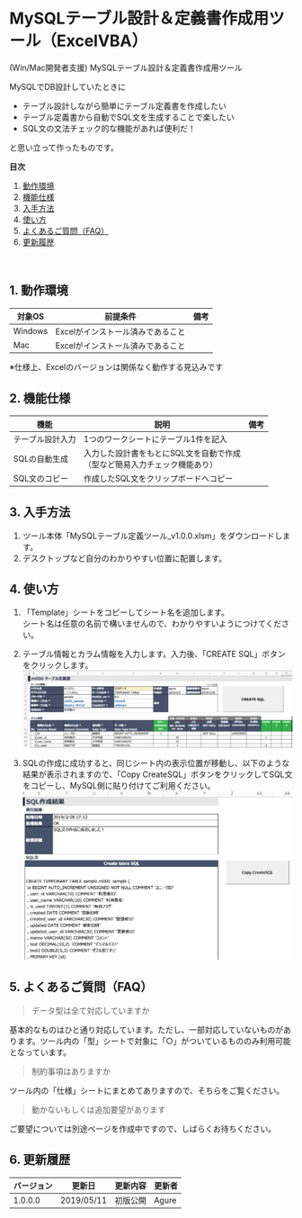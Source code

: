 # MySQLテーブル設計＆定義書作成用ツール（ExcelVBA）

 (Win/Mac開発者支援) MySQLテーブル設計＆定義書作成用ツール　


MySQLでDB設計していたときに

- テーブル設計しながら簡単にテーブル定義書を作成したい
- テーブル定義書から自動でSQL文を生成することで楽したい
- SQL文の文法チェック的な機能があれば便利だ！

と思い立って作ったものです。


**目次**
<!-- vscode-markdown-toc -->
 1. [動作環境](#1)
 2. [機能仕様](#2)
 3. [入手方法](#3)
 4. [使い方](#4)
 5. [よくあるご質問（FAQ）](#5)
 6. [更新履歴](#6)
 <!-- 7. [残対応](#7) -->

<!-- vscode-markdown-toc-config
	numbering=true
	autoSave=true
	/vscode-markdown-toc-config -->
<!-- /vscode-markdown-toc -->
<br>

##  1. <a name='1'></a>動作環境

|対象OS|前提条件|備考|
|--|--|--|
|Windows|Excelがインストール済みであること||
|Mac|Excelがインストール済みであること||
※仕様上、Excelのバージョンは関係なく動作する見込みです

##  2. <a name='2'></a>機能仕様

|機能|説明|備考|
|--|--|--|
|テーブル設計入力|1つのワークシートにテーブル1件を記入||
|SQLの自動生成|入力した設計書をもとにSQL文を自動で作成<br>（型など簡易入力チェック機能あり）||
|SQL文のコピー|作成したSQL文をクリップボードへコピー||


##  3. <a name='3'></a>入手方法

1. ツール本体「MySQLテーブル定義ツール_v1.0.0.xlsm」をダウンロードします。
2. デスクトップなど自分のわかりやすい位置に配置します。

<!-- <div style="page-break-before:always"></div> -->

##  4. <a name='4'></a>使い方

1. 「Template」シートをコピーしてシート名を追加します。<br>シート名は任意の名前で構いませんので、わかりやすいようにつけてください。
1. テーブル情報とカラム情報を入力します。入力後、「CREATE SQL」ボタンをクリックします。
![icon](./img/tool_01.png)


1. SQLの作成に成功すると、同じシート内の表示位置が移動し、以下のような結果が表示されますので、「Copy CreateSQL」ボタンをクリックしてSQL文をコピーし、MySQL側に貼り付けてご利用ください。
![image](./img/tool_02.png)


<div style="page-break-before:always"></div>

##  5. <a name='5'></a>よくあるご質問（FAQ）

> データ型は全て対応していますか

基本的なものはひと通り対応しています。ただし、一部対応していないものがあります。ツール内の「型」シートで対象に「○」がついているもののみ利用可能となっています。

> 制約事項はありますか

ツール内の「仕様」シートにまとめてありますので、そちらをご覧ください。

> 動かないもしくは追加要望があります

ご要望については別途ページを作成中ですので、しばらくお待ちください。


##  6. <a name='6'></a>更新履歴
|バージョン|更新日|更新内容|更新者|
|--|--|--|--|
|1.0.0.0|2019/05/11|初版公開|Agure|
